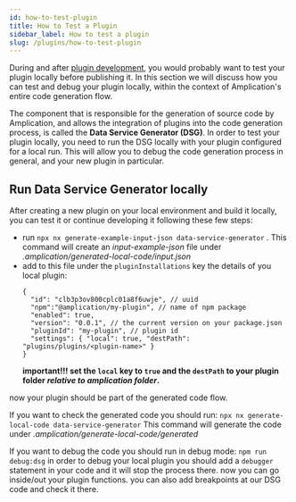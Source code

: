 ```yaml
---
id: how-to-test-plugin
title: How to Test a Plugin
sidebar_label: How to test a plugin
slug: /plugins/how-to-test-plugin
---
```


During and after [plugin development](/plugins/how-to-create-plugin), you would probably want to test your plugin locally before publishing it. 
In this section we will discuss how you can test and debug your plugin locally, within the context of Amplication's entire code generation flow.

The component that is responsible for the generation of source code by Amplication, and allows the integration of plugins into the code generation process, is called the **Data Service Generator (DSG)**.
In order to test your plugin locally, you need to run the DSG locally with your plugin configured for a local run. This will allow you to debug the code generation process in general, and your new plugin in particular.

## Run Data Service Generator locally

After creating a new plugin on your local environment and build it locally, you can test it or continue developing it following these few steps:

* run ```npx nx generate-example-input-json data-service-generator``` . This command will create an *input-example-json* file under *.amplication/generated-local-code/input.json*
* add to this file under the `pluginInstallations` key the details of you local plugin:
  ```
  {
    "id": "clb3p3ov800cplc01a8f6uwje", // uuid
    "npm":"@amplication/my-plugin", // name of npm package
    "enabled": true,
    "version": "0.0.1", // the current version on your package.json
    "pluginId": "my-plugin", // plugin id
    "settings": { "local": true, "destPath": "plugins/plugins/<plugin-name>" } 
  }
  ```
  **important!!! set the `local` key to `true` and the `destPath` to your plugin folder *relative to amplication folder*.**

now your plugin should be part of the generated code flow.

If you want to check the generated code you should run:
`npx nx generate-local-code data-service-generator`
This command will generate the code under *.amplication/generate-local-code/generated*

If you want to debug the code you should run in debug mode: 
`npm run debug:dsg`
in order to debug your local plugin you should add a `debugger` statement in your code and it will stop the process there. now you can go inside/out your plugin functions. you can also add breakpoints at our DSG code and check it there.




